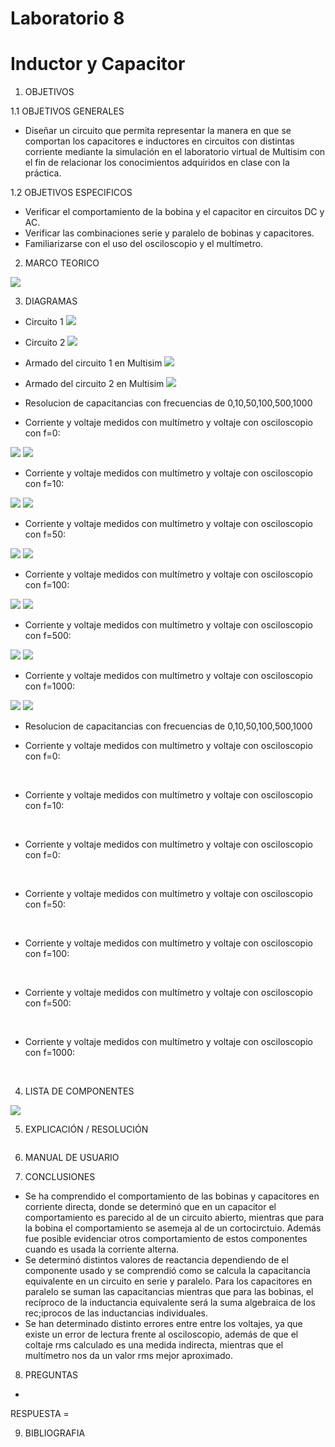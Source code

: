 # Laboratorio 8
# Inductor y Capacitor

1. OBJETIVOS

1.1 OBJETIVOS GENERALES

* Diseñar un circuito que permita representar la manera en que se comportan los capacitores e inductores en circuitos con distintas corriente mediante la simulación en el laboratorio virtual de Multisim con el fin de relacionar los conocimientos adquiridos en clase con la práctica.

1.2 OBJETIVOS ESPECIFICOS

* Verificar el comportamiento de la bobina y el capacitor en circuitos DC y AC.
* Verificar las combinaciones serie y paralelo de bobinas y capacitores.
* Familiarizarse con el uso del osciloscopio y el multímetro.

2. MARCO TEORICO

![](https://github.com/JosueCamp2020/Laboratorio-8/blob/main/Imagenes/Marco.jpeg)

3. DIAGRAMAS

* Circuito 1
![](https://github.com/JosueCamp2020/Laboratorio-8/blob/main/Imagenes/Circuito1.png)

* Circuito 2
![](https://github.com/JosueCamp2020/Laboratorio-8/blob/main/Imagenes/Circuito2.png)

* Armado del circuito 1 en Multisim
![](https://github.com/JosueCamp2020/Laboratorio-8/blob/main/Imagenes/Armado%201%20Multisim.png)

* Armado del circuito 2 en Multisim
![](https://github.com/JosueCamp2020/Laboratorio-8/blob/main/Imagenes/Armado%202%20Multisim.png)

* Resolucion de capacitancias con frecuencias de 0,10,50,100,500,1000

* Corriente y voltaje medidos con multímetro y voltaje con osciloscopio con f=0:

![](https://github.com/JosueCamp2020/Laboratorio-8/blob/main/Imagenes/Voltaje%20y%20Corriente%20en%20f%3D0Hz.png)
![](https://github.com/JosueCamp2020/Laboratorio-8/blob/main/Imagenes/Oscilacion%20f%3D0Hz.png)

* Corriente y voltaje medidos con multímetro y voltaje con osciloscopio con f=10:

![](https://github.com/JosueCamp2020/Laboratorio-8/blob/main/Imagenes/Voltaje%20y%20Corriente%20en%20f%3D10Hz.png)
![](https://github.com/JosueCamp2020/Laboratorio-8/blob/main/Imagenes/Oscilacion%20f%3D10Hz.png)

* Corriente y voltaje medidos con multímetro y voltaje con osciloscopio con f=50:

![](https://github.com/JosueCamp2020/Laboratorio-8/blob/main/Imagenes/Voltaje%20y%20Corriente%20en%20f%3D50Hz.png)
![](https://github.com/JosueCamp2020/Laboratorio-8/blob/main/Imagenes/Oscilacion%20f%3D50Hz.png)

* Corriente y voltaje medidos con multímetro y voltaje con osciloscopio con f=100:

![](https://github.com/JosueCamp2020/Laboratorio-8/blob/main/Imagenes/Voltaje%20y%20Corriente%20en%20f%3D100Hz.png)
![](https://github.com/JosueCamp2020/Laboratorio-8/blob/main/Imagenes/Oscilacion%20f%3D100Hz.png)

* Corriente y voltaje medidos con multímetro y voltaje con osciloscopio con f=500:

![](https://github.com/JosueCamp2020/Laboratorio-8/blob/main/Imagenes/Voltaje%20y%20Corriente%20en%20f%3D500Hz.png)
![](https://github.com/JosueCamp2020/Laboratorio-8/blob/main/Imagenes/Oscilacion%20f%3D500Hz.png)

* Corriente y voltaje medidos con multímetro y voltaje con osciloscopio con f=1000:

![](https://github.com/JosueCamp2020/Laboratorio-8/blob/main/Imagenes/Voltaje%20y%20Corriente%20en%20f%3D1000Hz.png)
![](https://github.com/JosueCamp2020/Laboratorio-8/blob/main/Imagenes/Oscilacion%20f%3D1000Hz.png)

* Resolucion de capacitancias con frecuencias de 0,10,50,100,500,1000

* Corriente y voltaje medidos con multímetro y voltaje con osciloscopio con f=0:

![]()
![]()

* Corriente y voltaje medidos con multímetro y voltaje con osciloscopio con f=10:

![]()
![]()

* Corriente y voltaje medidos con multímetro y voltaje con osciloscopio con f=0:

![]()
![]()

* Corriente y voltaje medidos con multímetro y voltaje con osciloscopio con f=50:

![]()
![]()

* Corriente y voltaje medidos con multímetro y voltaje con osciloscopio con f=100:

![]()
![]()

* Corriente y voltaje medidos con multímetro y voltaje con osciloscopio con f=500:

![]()
![]()

* Corriente y voltaje medidos con multímetro y voltaje con osciloscopio con f=1000:

![]()
![]()


4. LISTA DE COMPONENTES

![](https://github.com/JosueCamp2020/Laboratorio-8/blob/main/Imagenes/Materiales.png)

5. EXPLICACIÓN / RESOLUCIÓN

![]()

6. MANUAL DE USUARIO


7. CONCLUSIONES

* Se ha comprendido el comportamiento de las bobinas y capacitores en corriente directa, donde se determinó que en un capacitor el comportamiento es parecido al de un circuito abierto, mientras que para la bobina el comportamiento se asemeja al de un cortocirctuio. Además fue posible evidenciar otros comportamiento de estos componentes cuando es usada la corriente alterna.
* Se determinó distintos valores de reactancia dependiendo de el componente usado y se comprendió como se calcula la capacitancia equivalente en un circuito en serie y paralelo. Para los capacitores en paralelo se suman las capacitancias mientras que para las bobinas, el recíproco de la inductancia equivalente será la suma algebraica de los rec;iprocos de las inductancias individuales.
* Se han determinado distinto errores entre entre los voltajes, ya que existe un error de lectura frente al osciloscopio, además de que el coltaje rms calculado es una medida indirecta, mientras que el multímetro nos da un valor rms mejor aproximado.

8. PREGUNTAS

* 

RESPUESTA = 


9. BIBLIOGRAFIA
